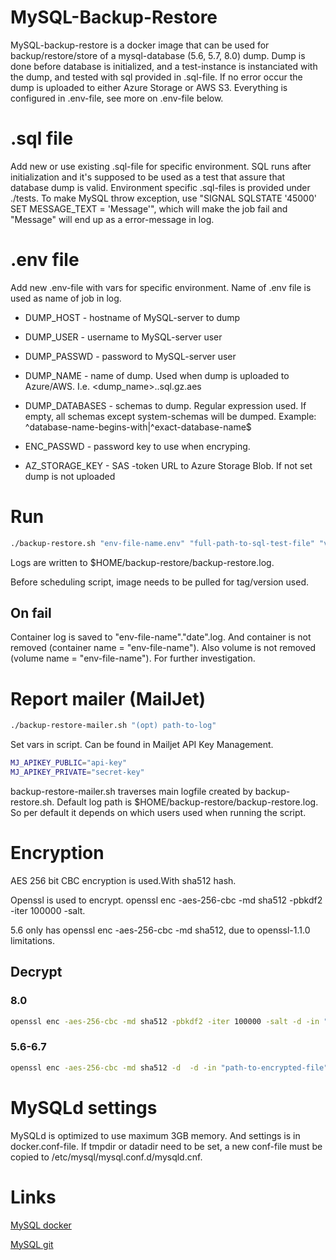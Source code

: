 # MySQL-Backup-Restore
MySQL-backup-restore is a docker image that can be used for backup/restore/store of a mysql-database (5.6, 5.7, 8.0) dump. Dump is done before database is initialized, and a test-instance is instanciated with the dump, and tested with sql provided in .sql-file. If no error occur the dump is uploaded to either Azure Storage or AWS S3. Everything is configured in .env-file, see more on .env-file below.

# .sql file
Add new or use existing .sql-file for specific environment. SQL runs after initialization and it's supposed to be used as a test that assure that database dump is valid. Environment specific .sql-files is provided under ./tests. To make MySQL throw exception, use "SIGNAL SQLSTATE '45000' SET MESSAGE_TEXT = 'Message'", which will make the job fail and "Message" will end up as a error-message in log.

# .env file
Add new .env-file with vars for specific environment. Name of .env file is used as name of job in log.

*	DUMP_HOST - hostname of MySQL-server to dump
*	DUMP_USER - username to MySQL-server user
*	DUMP_PASSWD - password to MySQL-server user
*	DUMP_NAME - name of dump. Used when dump is uploaded to Azure/AWS. I.e. <dump_name>.<datetime>.sql.gz.aes
*   DUMP_DATABASES - schemas to dump. Regular expression used. If empty, all schemas except system-schemas will be dumped.
Example: ^database-name-begins-with|^exact-database-name$

*   ENC_PASSWD - password key to use when encryping.
*   AZ_STORAGE_KEY - SAS -token URL to Azure Storage Blob. If not set dump is not uploaded

# Run

``` bash
./backup-restore.sh "env-file-name.env" "full-path-to-sql-test-file" "version: 8.0|5.6|5.7"
```

Logs are written to $HOME/backup-restore/backup-restore.log.

Before scheduling script, image needs to be pulled for tag/version used.

## On fail 
Container log is saved to "env-file-name"."date".log. And container is not removed (container name = "env-file-name"). Also volume is not removed (volume name = "env-file-name"). For further investigation.  

# Report mailer (MailJet)

``` bash
./backup-restore-mailer.sh "(opt) path-to-log"
```
Set vars in script. Can be found in Mailjet API Key Management.

``` bash
MJ_APIKEY_PUBLIC="api-key"
MJ_APIKEY_PRIVATE="secret-key"
```

backup-restore-mailer.sh traverses main logfile created by backup-restore.sh. Default log path is $HOME/backup-restore/backup-restore.log. So per default it depends on which users used when running the script.

# Encryption
AES 256 bit CBC encryption is used.With sha512 hash.

Openssl is used to encrypt. openssl enc -aes-256-cbc -md sha512 -pbkdf2 -iter 100000 -salt.

5.6 only has openssl enc -aes-256-cbc -md sha512, due to openssl-1.1.0 limitations.

## Decrypt 
### 8.0
``` bash
openssl enc -aes-256-cbc -md sha512 -pbkdf2 -iter 100000 -salt -d -in "path-to-encrypted-file" -out "path-to-decrypted-file"
```

### 5.6-6.7
``` bash
openssl enc -aes-256-cbc -md sha512 -d  -d -in "path-to-encrypted-file" -out "path-to-decrypted-file"
```

# MySQLd settings
MySQLd is optimized to use maximum 3GB memory. And settings is in docker.conf-file. If tmpdir or datadir need to be set, a new conf-file must be copied to /etc/mysql/mysql.conf.d/mysqld.cnf.

# Links

[MySQL docker](https://hub.docker.com/_/mysql)

[MySQL git](https://github.com/docker-library/mysql)